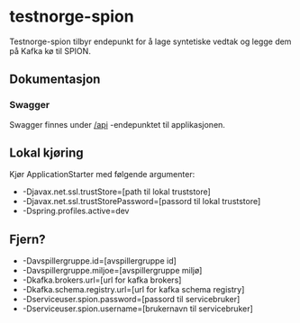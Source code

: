 # testnorge-spion
Testnorge-spion tilbyr endepunkt for å lage syntetiske vedtak og legge dem på Kafka kø til SPION.

## Dokumentasjon

### Swagger
Swagger finnes under [/api](https://testnorge-spion.nais.preprod.local/api) -endepunktet til applikasjonen.

## Lokal kjøring
Kjør ApplicationStarter med følgende argumenter:
- -Djavax.net.ssl.trustStore=[path til lokal truststore]
- -Djavax.net.ssl.trustStorePassword=[passord til lokal truststore]
- -Dspring.profiles.active=dev

## Fjern?
- -Davspillergruppe.id=[avspillergruppe id]
- -Davspillergruppe.miljoe=[avspillergruppe miljø]
- -Dkafka.brokers.url=[url for kafka brokers]
- -Dkafka.schema.registry.url=[url for kafka schema registry]
- -Dserviceuser.spion.password=[passord til servicebruker]
- -Dserviceuser.spion.username=[brukernavn til servicebruker]
